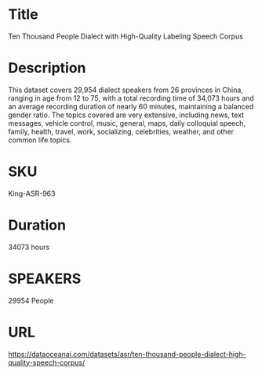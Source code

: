 # Title 
Ten Thousand People Dialect with High-Quality Labeling Speech Corpus

# Description
This dataset covers 29,954 dialect speakers from 26 provinces in China, ranging in age from 12 to 75, with a total recording time of 34,073 hours and an average recording duration of nearly 60 minutes, maintaining a balanced gender ratio. The topics covered are very extensive, including news, text messages, vehicle control, music, general, maps, daily colloquial speech, family, health, travel, work, socializing, celebrities, weather, and other common life topics.    
                          
# SKU
King-ASR-963

# Duration
34073 hours

# SPEAKERS
29954 People
            
# URL
https://dataoceanai.com/datasets/asr/ten-thousand-people-dialect-high-quality-speech-corpus/
